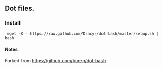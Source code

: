 ## Dot files.

### Install
	 wget -O - https://raw.github.com/Dracyr/dot-bash/master/setup.sh | bash

#### Notes

  Forked from https://github.com/buren/dot-bash
